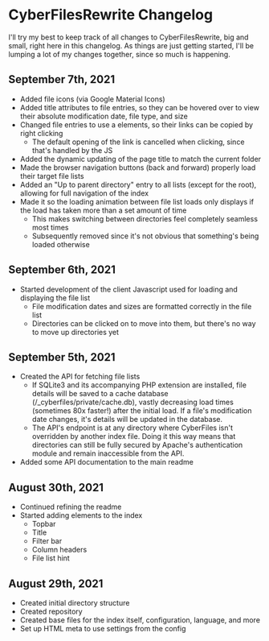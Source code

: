 
# CyberFilesRewrite Changelog
I'll try my best to keep track of all changes to CyberFilesRewrite, big and small, right here in this changelog. As things are just getting started, I'll be lumping a lot of my changes together, since so much is happening.

## September 7th, 2021
* Added file icons (via Google Material Icons)
* Added title attributes to file entries, so they can be hovered over to view their absolute modification date, file type, and size
* Changed file entries to use a elements, so their links can be copied by right clicking
    * The default opening of the link is cancelled when clicking, since that's handled by the JS
* Added the dynamic updating of the page title to match the current folder
* Made the browser navigation buttons (back and forward) properly load their target file lists
* Added an "Up to parent directory" entry to all lists (except for the root), allowing for full navigation of the index
* Made it so the loading animation between file list loads only displays if the load has taken more than a set amount of time
    * This makes switching between directories feel completely seamless most times
    * Subsequently removed since it's not obvious that something's being loaded otherwise

## September 6th, 2021
* Started development of the client Javascript used for loading and displaying the file list
    * File modification dates and sizes are formatted correctly in the file list
    * Directories can be clicked on to move into them, but there's no way to move up directories yet

## September 5th, 2021
* Created the API for fetching file lists
    * If SQLite3 and its accompanying PHP extension are installed, file details will be saved to a cache database (/_cyberfiles/private/cache.db), vastly decreasing load times (sometimes 80x faster!) after the initial load. If a file's modification date changes, it's details will be updated in the database.
    * The API's endpoint is at any directory where CyberFiles isn't overridden by another index file. Doing it this way means that directories can still be fully secured by Apache's authentication module and remain inaccessible from the API.
* Added some API documentation to the main readme

## August 30th, 2021
* Continued refining the readme
* Started adding elements to the index
    * Topbar
    * Title
    * Filter bar
    * Column headers
    * File list hint

## August 29th, 2021
* Created initial directory structure
* Created repository
* Created base files for the index itself, configuration, language, and more
* Set up HTML meta to use settings from the config